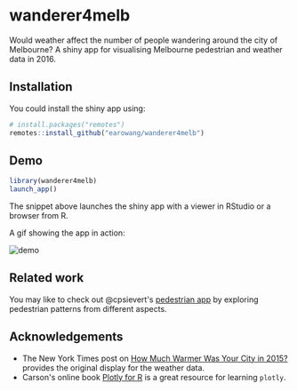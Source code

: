 # wanderer4melb

Would weather affect the number of people wandering around the city of Melbourne? A shiny app for visualising Melbourne pedestrian and weather data in 2016.

## Installation

You could install the shiny app using:

```r
# install.packages("remotes")
remotes::install_github("earowang/wanderer4melb")
```

## Demo

```r
library(wanderer4melb)
launch_app()
```

The snippet above launches the shiny app with a viewer in RStudio or a browser from R.

A gif showing the app in action:

![demo](img/demo.gif)

## Related work

You may like to check out @cpsievert's [pedestrian app](https://github.com/cpsievert/pedestrians) by exploring pedestrian patterns from different aspects.

## Acknowledgements

* The New York Times post on [How Much Warmer Was Your City in 2015?](https://www.nytimes.com/interactive/2016/02/19/us/2015-year-in-weather-temperature-precipitation.html#melbourne_australia) provides the original display for the weather data.
* Carson's online book [Plotly for R](https://cpsievert.github.io/plotly_book/) is a great resource for learning `plotly`.
